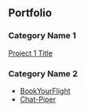 ## Portfolio

### Category Name 1 

[Project 1 Title](/sample_page)
<!-- <img src="images/dummy_thumbnail.jpg?raw=true"/> -->


### Category Name 2

- [BookYourFlight](http://example.com/)
- [Chat-Piper](http://example.com/)
